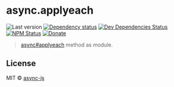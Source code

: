 # async.applyeach

![Last version](https://img.shields.io/github/tag/async-js/async.applyeach.svg?style=flat-square)
[![Dependency status](http://img.shields.io/david/async-js/async.applyeach.svg?style=flat-square)](https://david-dm.org/async-js/async.applyeach)
[![Dev Dependencies Status](http://img.shields.io/david/dev/async-js/async.applyeach.svg?style=flat-square)](https://david-dm.org/async-js/async.applyeach#info=devDependencies)
[![NPM Status](http://img.shields.io/npm/dm/async.applyeach.svg?style=flat-square)](https://www.npmjs.org/package/async.applyeach)
[![Donate](https://img.shields.io/badge/donate-paypal-blue.svg?style=flat-square)](https://paypal.me/kikobeats)

> [async#applyeach](https://github.com/async-js/async#async.applyeach) method as module.

## License

MIT © [async-js](https://github.com/async-js)
